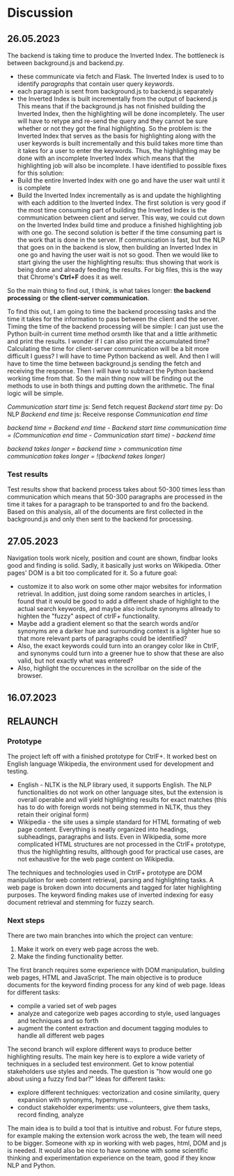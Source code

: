 # Discussion

## 26.05.2023
The backend is taking time to produce the Inverted Index.
The bottleneck is between background.js and backend.py.
- these communicate via fetch and Flask.
The Inverted Index is used to to identify *paragraphs* that contain user query *keywords*.
- each paragraph is sent from background.js to backend.js separately
- the Inverted Index is built incrementally from the output of backend.js
This means that if the background.js has not finished building the Inverted Index, then the highlighting will be done incompletely.
The user will have to retype and re-send the query and they cannot be sure whether or not they got the final highlighting.
So the problem is: the Inverted Index that serves as the basis for highlighting along with the user keywords is built incrementally and this build takes more time than it takes for a user to enter the keywords. Thus, the highlighting may be done with an incomplete Inverted Index which means that the highlighting job will also be incomplete.
I have identified to possible fixes for this solution:
- Build the entire Inverted Index with one go and have the user wait until it is complete
- Build the Inverted Index incrementally as is and update the highlighting with each addition to the Inverted Index.
The first solution is very good if the most time consuming part of building the Inverted Index is the communication between client and server. This way, we could cut down on the Inverted Index build time and produce a finished highlighting job with one go.
The second solution is better if the time consuming part is the work that is done in the server. If communication is fast, but the NLP that goes on in the backend is slow, then building an Inverted Index in one go and having the user wait is not so good. Then we would like to start giving the user the highlighting results: thus showing that work is being done and already feeding the results. For big files, this is the way that Chrome's **Ctrl+F** does it as well.

So the main thing to find out, I think, is what takes longer: **the backend processing** or **the client-server communication**.

To find this out, I am going to time the backend processing tasks and the time it takes for the information to pass between the client and the server.
Timing the time of the backend processing will be simple: I can just use the Python built-in current time method orsmth like that and a little arithmetic and print the results. I wonder if I can also print the accumulated time?
Calculating the time for client-server communication will be a bit more difficult I guess?
I will have to time Python backend as well.
And then I will have to time the time between background.js sending the fetch and receiving the response. Then I will have to subtract the Python backend working time from that.
So the main thing now will be finding out the methods to use in both things and putting down the arithmetic. The final logic will be simple.

*Communication start time*
js: Send fetch request
*Backend start time*
py: Do NLP
*Backend end time*
js: Receive response
*Communication end time*

*backend time = Backend end time - Backend start time*
*communication time = (Communication end time - Communication start time) - backend time*

*backend takes longer = backend time > communication time*
*communication takes longer = !(backend takes longer)*

### Test results
Test results show that backend process takes about 50-300 times less than communication which means that 50-300 paragraphs are processed in the time it takes for a paragraph to be transported to and fro the backend.
Based on this analysis, all of the documents are first collected in the background.js and only then sent to the backend for processing.

## 27.05.2023
Navigation tools work nicely, position and count are shown, findbar looks good and finding is solid.
Sadly, it basically just works on Wikipedia. Other pages' DOM is a bit too complicated for it. So a future goal:
- customize it to also work on some other major websites for information retrieval.
In addition, just doing some random searches in articles, I found that it would be good to add a different shade of highlight to the actual search keywords, and maybe also include synonyms allready to highten the "fuzzy" aspect of ctrlF+ functionality.
- Maybe add a gradient element so that the search words and/or synonyms are a darker hue and surrounding context is a lighter hue so that more relevant parts of paragraphs could be identified?
- Also, the exact keywords could turn into an orangey color like in CtrlF, and synonyms could turn into a greener hue to show that these are also valid, but not exactly what was entered?
- Also, highlight the occurences in the scrollbar on the side of the browser.

## 16.07.2023
## RELAUNCH
### Prototype
The project left off with a finished prototype for CtrlF+.
It worked best on English language Wikipedia, the environment used for development and testing.
- English - NLTK is the NLP library used, it supports English. The NLP functionalities do not work on other language sites, but the extension is overall operable and will yield highlighting results for exact matches (this has to do with foreign words not being stemmed in NLTK, thus they retain their original form)
- Wikipedia - the site uses a simple standard for HTML formating of web page content. Everything is neatly organized into headings, subheadings, paragraphs and lists. Even in Wikipedia, some more complicated HTML structures are not processed in the CtrlF+ prototype, thus the highlighting results, allthough good for practical use cases, are not exhaustive for the web page content on Wikipedia.

The techniques and technologies used in CtrlF+ prototype are DOM manipulation for web content retrieval, parsing and highlighting tasks. A web page is broken down into documents and tagged for later highlighting purposes.
The keyword finding makes use of inverted indexing for easy document retrieval and stemming for fuzzy search.
### Next steps
There are two main branches into which the project can venture:
1. Make it work on every web page across the web.
2. Make the finding functionality better.

The first branch requires some experience with DOM manipulation, building web pages, HTML and JavaScript.
The main objective is to produce documents for the keyword finding process for any kind of web page.
Ideas for different tasks:
- compile a varied set of web pages
- analyze and categorize web pages according to style, used languages and techniques and so forth
- augment the content extraction and document tagging modules to handle all different web pages

The second branch will explore different ways to produce better highlighting results.
The main key here is to explore a wide variety of techniques in a secluded test environment.
Get to know potential stakeholders use styles and needs. The question is "how would one go about using a fuzzy find bar?"
Ideas for different tasks:
- explore different techniques: vectorization and cosine similarity, query expansion with synonyms, hypernyms...
- conduct stakeholder experiments: use volunteers, give them tasks, record finding, analyze

The main idea is to build a tool that is intuitive and robust.
For future steps, for example making the extension work across the web, the team will need to be bigger. Someone with xp in working with web pages, html, DOM and js is needed.
It would also be nice to have someone with some scientific thinking and experimentation experience on the team, good if they know NLP and Python.
